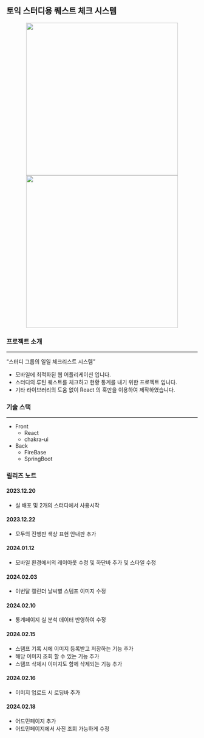 ## 토익 스터디용 퀘스트 체크 시스템

<div align=center>

<img src="https://velog.velcdn.com/images/dpwns108/post/db29d7d7-fc60-499e-bf48-4d80ce774a15/image.png" width="400px" height="" >

<img src="https://velog.velcdn.com/images/dpwns108/post/2231698e-3193-4446-90ca-9a786e5ca712/image.png" width="400px" height="">

</div>



### 프로젝트 소개

---

“스터디 그룹의 일일 체크리스트 시스템”

- 모바일에 최적화된 웹 어플리케이션 입니다.
- 스터디의 루틴 퀘스트를 체크하고 현황 통계를 내기 위한 프로젝트 입니다.
- 기타 라이브러리의 도움 없이 React 의 훅만을 이용하여 제작하였습니다.


### 기술 스택
---
- Front
    - React
    - chakra-ui
- Back
    - FireBase
    - SpringBoot


### 릴리즈 노트 

#### 2023.12.20
- 실 배포 및 2개의 스터디에서 사용시작

#### 2023.12.22 
- 모두의 진행판 색상 표현 안내판 추가 

#### 2024.01.12
- 모바일 환경에서의 레이아웃 수정 및 하단바 추가 및 스타일 수정 

#### 2024.02.03
- 이번달 캘린더 날씨별 스템프 이미지 수정

#### 2024.02.10
- 통계페이지 실 분석 데이터 반영하여 수정


#### 2024.02.15
- 스탬프 기록 시에 이미지 등록받고 저장하는 기능 추가 
- 해당 이미지 조회 할 수 있는 기능 추가 
- 스탬프 삭제시 이미지도 함께 삭제되는 기능 추가 

#### 2024.02.16
- 이미지 업로드 시 로딩바 추가

#### 2024.02.18 
- 어드민페이지 추가
- 어드민페이지에서 사진 조회 가능하게 수정 

